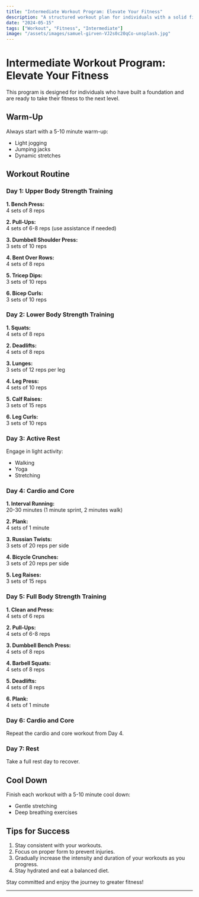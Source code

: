 ```yaml
---
title: "Intermediate Workout Program: Elevate Your Fitness"
description: "A structured workout plan for individuals with a solid fitness foundation."
date: "2024-05-15"
tags: ["Workout", "Fitness", "Intermediate"]
image: "/assets/images/samuel-girven-VJ2s0c20qCo-unsplash.jpg"
---
```


# Intermediate Workout Program: Elevate Your Fitness

This program is designed for individuals who have built a foundation and are ready to take their fitness to the next level.

## Warm-Up

Always start with a 5-10 minute warm-up:
- Light jogging
- Jumping jacks
- Dynamic stretches

## Workout Routine

### Day 1: Upper Body Strength Training

**1. Bench Press:**  
4 sets of 8 reps

**2. Pull-Ups:**  
4 sets of 6-8 reps (use assistance if needed)

**3. Dumbbell Shoulder Press:**  
3 sets of 10 reps

**4. Bent Over Rows:**  
4 sets of 8 reps

**5. Tricep Dips:**  
3 sets of 10 reps

**6. Bicep Curls:**  
3 sets of 10 reps

### Day 2: Lower Body Strength Training

**1. Squats:**  
4 sets of 8 reps

**2. Deadlifts:**  
4 sets of 8 reps

**3. Lunges:**  
3 sets of 12 reps per leg

**4. Leg Press:**  
4 sets of 10 reps

**5. Calf Raises:**  
3 sets of 15 reps

**6. Leg Curls:**  
3 sets of 10 reps

### Day 3: Active Rest

Engage in light activity:
- Walking
- Yoga
- Stretching

### Day 4: Cardio and Core

**1. Interval Running:**  
20-30 minutes (1 minute sprint, 2 minutes walk)

**2. Plank:**  
4 sets of 1 minute

**3. Russian Twists:**  
3 sets of 20 reps per side

**4. Bicycle Crunches:**  
3 sets of 20 reps per side

**5. Leg Raises:**  
3 sets of 15 reps

### Day 5: Full Body Strength Training

**1. Clean and Press:**  
4 sets of 6 reps

**2. Pull-Ups:**  
4 sets of 6-8 reps

**3. Dumbbell Bench Press:**  
4 sets of 8 reps

**4. Barbell Squats:**  
4 sets of 8 reps

**5. Deadlifts:**  
4 sets of 8 reps

**6. Plank:**  
4 sets of 1 minute

### Day 6: Cardio and Core

Repeat the cardio and core workout from Day 4.

### Day 7: Rest

Take a full rest day to recover.

## Cool Down

Finish each workout with a 5-10 minute cool down:
- Gentle stretching
- Deep breathing exercises

## Tips for Success

1. Stay consistent with your workouts.
2. Focus on proper form to prevent injuries.
3. Gradually increase the intensity and duration of your workouts as you progress.
4. Stay hydrated and eat a balanced diet.

Stay committed and enjoy the journey to greater fitness!

---
